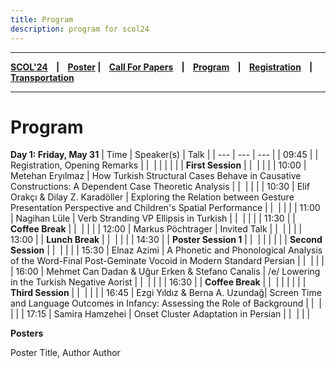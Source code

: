 ```yaml
---
title: Program
description: program for scol24
---
```


---

**[SCOL'24][scol24] ‎ ‎ ‎ | ‎ ‎ ‎ [Poster][flyer] ‎ ‎ ‎ | ‎ ‎ ‎ [Call For Papers][cfp] ‎ ‎ ‎ | ‎ ‎ ‎ [Program][prog] ‎ ‎ ‎ | ‎ ‎ ‎ [Registration][reg] ‎ ‎ ‎ | ‎ ‎ ‎ [Transportation][tp]**

---

# Program

**Day 1: Friday, May 31**
| Time | Speaker(s)       | Talk             |
| ---           | ---           | ---               |
| 09:45 |   | Registration, Opening Remarks  | 
|    ‎        |             |   |
| | | **First Session** |
|    ‎        |           |     |
| 10:00  | Metehan Eryılmaz | How Turkish Structural Cases Behave in Causative Constructions: A Dependent Case Theoretic Analysis |
|    ‎        |                | |
| 10:30 |  Elif Orakçı & Dilay Z. Karadöller | Exploring the Relation between Gesture Presentation Perspective and Children's Spatial Performance |
|    ‎        |          |      |
| 11:00 | Nagihan Lüle | Verb Stranding VP Ellipsis in Turkish | 
|    ‎        |          |      |
| 11:30 | | **Coffee Break** |
|    ‎        |                | |
| 12:00 | Markus Pöchtrager | Invited Talk | 
|    ‎        |                | |
| 13:00 | | **Lunch Break** |
|    ‎        |     |           |
| 14:30 |  | **Poster Session 1** |
|    ‎        |                | |
|  | | **Second Session** |
|    ‎        |                | |
| 15:30 | Elnaz Azimi | A Phonetic and Phonological Analysis of the Word-Final Post-Geminate Vocoid in Modern Standard Persian | 
|    ‎        |                | |
| 16:00 | Mehmet Can Dadan & Uğur Erken & Stefano Canalis | /e/ Lowering in the Turkish Negative Aorist  | 
|    ‎        |                | |
| 16:30 |  | **Coffee Break** |
|    ‎        |                | |
|  | | **Third Session** |
|    ‎        |                | |
| 16:45 | Ezgi Yıldız & Berna A. Uzundağ| Screen Time and Language Outcomes in Infancy: Assessing the Role of Background | 
|    ‎        |          |      |
| 17:15 | Samira Hamzehei | Onset Cluster Adaptation in Persian | 
|    ‎        |          |      |

**Posters**

Poster Title, Author Author

[prog]: /scol/24/program
[tp]: /scol/24/transportation
[reg]: /scol/24/registration
[scol24]: /scol/24
[cfp]: /scol/24/callforpapers
[flyer]: https://github.com/BogaziciLinguisticsCircle/scol.boun.edu.tr/raw/master/assets/SCOL24Flyer.png
